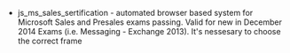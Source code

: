 * js_ms_sales_sertification - automated browser based system for Microsoft Sales and Presales exams passing. Valid for new in December 2014 Exams (i.e. Messaging - Exchange 2013). It's nessesary to choose the correct frame
